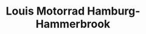 ---
title: "Louis Motorrad Hamburg- Hammerbrook"
url: /hamburg/louis-motorrad-hamburg-hammerbrook/
shop: Motorrad
---